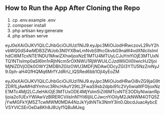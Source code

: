 ## How to Run the App After Cloning the Repo  
1) cp .env.example .env
2) composer install
3) php artisan key:generate
4) php artisan serve


eyJ0eXAiOiJKV1QiLCJhbGciOiJIUzI1NiJ9.eyJpc3MiOiJodHRwczovL2RvY2hvbWQ0dS4wMDB3ZWJob3N0YXBwLmNvbS9hcGkvbG9naW4vdXNlciIsImlhdCI6MTcxNTE1NDU1MiwiZXhwIjoxNzE1MTU4MTUyLCJuYmYiOjE3MTUxNTQ1NTIsImp0aSI6Im1nRjhNcm5rOXNWU1RjWWUiLCJzdWIiOiI0IiwicHJ2IjoiMjNiZDVjODk0OWY2MDBhZGIzOWU3MDFjNDAwODcyZGI3YTU5NzZmNyJ9.0ph-aH4GfHQMq6MrfYJdRrU_lQSRed6bb1OjI4yEoZM

eyJ0eXAiOiJKV1QiLCJhbGciOiJIUzI1NiJ9.eyJpc3MiOiJodHRwOi8vZG9jaG9tZDR1LjAwMHdlYmhvc3RhcHAuY29tL2FwaS9sb2dpbi91c2VyIiwiaWF0IjoxNzE1MTc4MjI2LCJleHAiOjE3MTUxODE4MjYsIm5iZiI6MTcxNTE3ODIyNiwianRpIjoia2o1UExYWlAwVzBIRERCViIsInN1YiI6IjIiLCJwcnYiOiIyM2JkNWM4OTQ5ZjYwMGFkYjM5ZTcwMWM0MDA4NzJkYjdhNTk3NmY3In0.QbcdJuacAybcEVSYVICSErOeDa8Kh8J8Uyf1QBuMJeg

